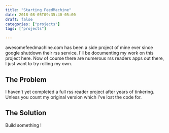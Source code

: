 ```yaml
---
title: "Starting FeedMachine"
date: 2018-08-05T09:35:40-05:00
draft: false
categories: ["projects"]
tags: ["projects"]

---
```


awesomefeedmachine.com has been a side project of mine ever since google shutdown their rss service. I'll be documenting my work on this project here. Now of course there are numerous rss readers apps out there, I just want to try rolling my own.

## The Problem

I haven't yet completed a full rss reader project after years of tinkering. Unless you count my original version which I've lost the code for.

## The Solution

Build something !


